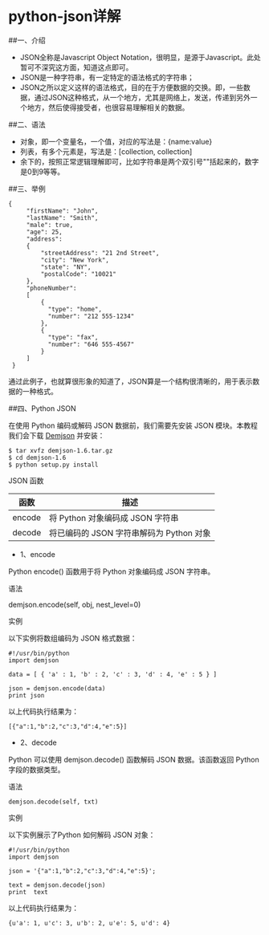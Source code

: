 # python-json详解


##一、介绍

* JSON全称是Javascript Object Notation，很明显，是源于Javascript。此处暂可不深究这方面，知道这点即可。
* JSON是一种字符串，有一定特定的语法格式的字符串；
* JSON之所以定义这样的语法格式，目的在于方便数据的交换。即，一些数据，通过JSON这种格式，从一个地方，尤其是网络上，发送，传递到另外一个地方，然后使得接受者，也很容易理解相关的数据。

##二、语法

*  对象，即一个变量名，一个值，对应的写法是：{name:value}
*  列表，有多个元素是，写法是：[collection, collection]
*  余下的，按照正常逻辑理解即可，比如字符串是两个双引号""括起来的，数字是0到9等等。

##三、举例

```
{
     "firstName": "John",
     "lastName": "Smith",
     "male": true,
     "age": 25,
     "address": 
     {
         "streetAddress": "21 2nd Street",
         "city": "New York",
         "state": "NY",
         "postalCode": "10021"
     },
     "phoneNumber": 
     [
         {
           "type": "home",
           "number": "212 555-1234"
         },
         {
           "type": "fax",
           "number": "646 555-4567"
         }
     ]
 }
```
通过此例子，也就算很形象的知道了，JSON算是一个结构很清晰的，用于表示数据的一种格式。

##四、Python JSON

在使用 Python 编码或解码 JSON 数据前，我们需要先安装 JSON 模块。本教程我们会下载 [Demjson](http://deron.meranda.us/python/demjson/) 并安装：

```
$ tar xvfz demjson-1.6.tar.gz
$ cd demjson-1.6
$ python setup.py install

```

JSON 函数

|函数|	描述|
|-|-|
|encode	|将 Python 对象编码成 JSON 字符串|
|decode	|将已编码的 JSON 字符串解码为 Python 对象|


* 1、encode

Python encode() 函数用于将 Python 对象编码成 JSON 字符串。

语法

demjson.encode(self, obj, nest_level=0)

实例

以下实例将数组编码为 JSON 格式数据：

```
#!/usr/bin/python
import demjson

data = [ { 'a' : 1, 'b' : 2, 'c' : 3, 'd' : 4, 'e' : 5 } ]

json = demjson.encode(data)
print json
```


以上代码执行结果为：

```
[{"a":1,"b":2,"c":3,"d":4,"e":5}] 
```

*  2、decode

Python 可以使用 demjson.decode() 函数解码 JSON 数据。该函数返回 Python 字段的数据类型。

语法

```demjson.decode(self, txt)```

实例

以下实例展示了Python 如何解码 JSON 对象：

```
#!/usr/bin/python
import demjson

json = '{"a":1,"b":2,"c":3,"d":4,"e":5}';

text = demjson.decode(json)
print  text

```

以上代码执行结果为：

```{u'a': 1, u'c': 3, u'b': 2, u'e': 5, u'd': 4}```

